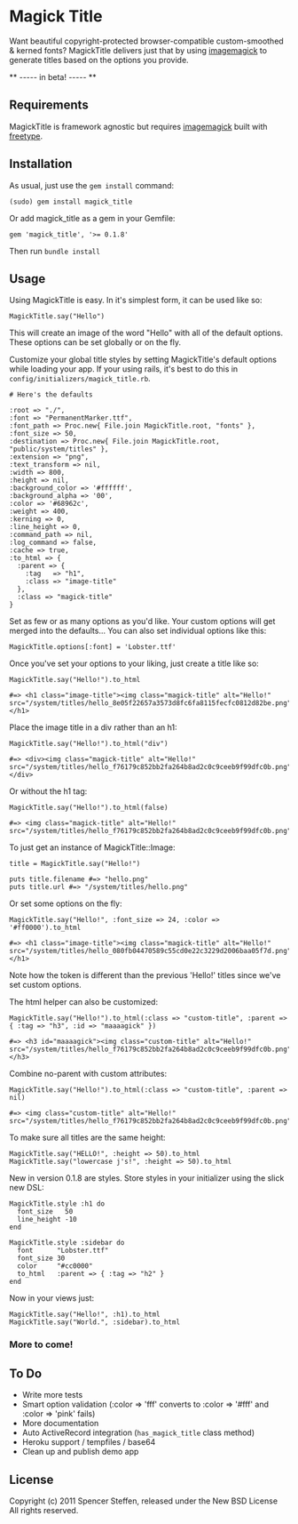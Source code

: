 Magick Title
============

Want beautiful copyright-protected browser-compatible custom-smoothed & kerned fonts? MagickTitle delivers just that by using [imagemagick](http://www.imagemagick.org/script/index.php) to generate titles based on the options you provide.

** ----- in beta! ----- **
   

Requirements
------------

MagickTitle is framework agnostic but requires [imagemagick](http://www.imagemagick.org/script/index.php) built with [freetype](http://www.freetype.org/).


Installation
------------

As usual, just use the `gem install` command:

    (sudo) gem install magick_title
    
Or add magick_title as a gem in your Gemfile:

    gem 'magick_title', '>= 0.1.8' 

Then run `bundle install`



Usage
-----

Using MagickTitle is easy. In it's simplest form, it can be used like so:

    MagickTitle.say("Hello")

This will create an image of the word "Hello" with all of the default options. These options can be set globally or on the fly. 

Customize your global title styles by setting MagickTitle's default options while loading your app. If your using rails, it's best to do this in `config/initializers/magick_title.rb`. 

    # Here's the defaults

    :root => "./",
    :font => "PermanentMarker.ttf",
    :font_path => Proc.new{ File.join MagickTitle.root, "fonts" },
    :font_size => 50,
    :destination => Proc.new{ File.join MagickTitle.root, "public/system/titles" },
    :extension => "png",
    :text_transform => nil,
    :width => 800,
    :height => nil,
    :background_color => '#ffffff',
    :background_alpha => '00',
    :color => '#68962c',
    :weight => 400,
    :kerning => 0,
    :line_height => 0,
    :command_path => nil,
    :log_command => false,
    :cache => true,
    :to_html => {
      :parent => {
        :tag   => "h1",
        :class => "image-title"
      },
      :class => "magick-title"
    }

    
Set as few or as many options as you'd like. Your custom options will get merged into the defaults... You can also set individual options like this:

    MagickTitle.options[:font] = 'Lobster.ttf'
    
      
Once you've set your options to your liking, just create a title like so:

    MagickTitle.say("Hello!").to_html 
    
    #=> <h1 class="image-title"><img class="magick-title" alt="Hello!" src="/system/titles/hello_8e05f22657a3573d8fc6fa8115fecfc0812d82be.png"/></h1>


Place the image title in a div rather than an h1:

    MagickTitle.say("Hello!").to_html("div")
    
    #=> <div><img class="magick-title" alt="Hello!" src="/system/titles/hello_f76179c852bb2fa264b8ad2c0c9ceeb9f99dfc0b.png"/></div>


Or without the h1 tag: 
  
    MagickTitle.say("Hello!").to_html(false)
    
    #=> <img class="magick-title" alt="Hello!" src="/system/titles/hello_f76179c852bb2fa264b8ad2c0c9ceeb9f99dfc0b.png"/>


To just get an instance of MagickTitle::Image:

    title = MagickTitle.say("Hello!")
    
    puts title.filename #=> "hello.png"
    puts title.url #=> "/system/titles/hello.png"


Or set some options on the fly:

    MagickTitle.say("Hello!", :font_size => 24, :color => '#ff0000').to_html
    
    #=> <h1 class="image-title"><img class="magick-title" alt="Hello!" src="/system/titles/hello_080fb04470589c55cd0e22c3229d2006baa05f7d.png"/></h1>
    
Note how the token is different than the previous 'Hello!' titles since we've set custom options.
    
    
The html helper can also be customized:

    MagickTitle.say("Hello!").to_html(:class => "custom-title", :parent => { :tag => "h3", :id => "maaaagick" })
    
    #=> <h3 id="maaaagick"><img class="custom-title" alt="Hello!" src="/system/titles/hello_f76179c852bb2fa264b8ad2c0c9ceeb9f99dfc0b.png"/></h3>


Combine no-parent with custom attributes:

    MagickTitle.say("Hello!").to_html(:class => "custom-title", :parent => nil)
     
    #=> <img class="custom-title" alt="Hello!" src="/system/titles/hello_f76179c852bb2fa264b8ad2c0c9ceeb9f99dfc0b.png"/>


To make sure all titles are the same height:

    MagickTitle.say("HELLO!", :height => 50).to_html
    MagickTitle.say("lowercase j's!", :height => 50).to_html
  
  

New in version 0.1.8 are styles. Store styles in your initializer using the slick new DSL:

    
    MagickTitle.style :h1 do
      font_size   50
      line_height -10
    end
    
    MagickTitle.style :sidebar do
      font      "Lobster.ttf"
      font_size 30
      color     "#cc0000"
      to_html   :parent => { :tag => "h2" }
    end
    
    
Now in your views just:
    
    MagickTitle.say("Hello!", :h1).to_html 
    MagickTitle.say("World.", :sidebar).to_html   
     
    
### More to come!


   
To Do
-----

* Write more tests
* Smart option validation (:color => 'fff' converts to :color => '#fff' and :color => 'pink' fails)
* More documentation
* Auto ActiveRecord integration (`has_magick_title` class method)
* Heroku support / tempfiles / base64
* Clean up and publish demo app


License
-------

Copyright (c) 2011 Spencer Steffen, released under the New BSD License All rights reserved.